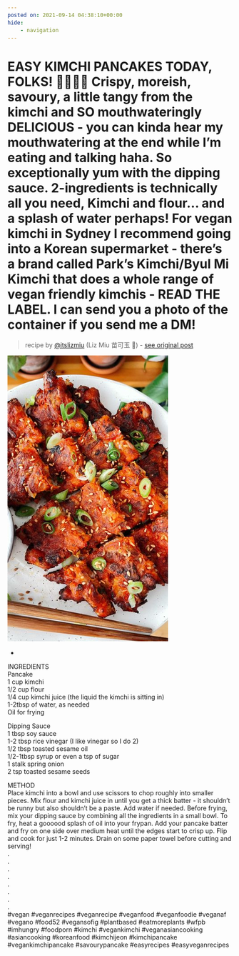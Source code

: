 ```yaml
---
posted on: 2021-09-14 04:38:10+00:00
hide:
    - navigation
---
```


# EASY KIMCHI PANCAKES TODAY, FOLKS! 👏🏼👏🏼 Crispy, moreish, savoury, a little tangy from the kimchi and SO mouthwateringly DELICIOUS - you can kinda hear my mouthwatering at the end while I’m eating and talking haha. So exceptionally yum with the dipping sauce.  2-ingredients is technically all you need, Kimchi and flour… and a splash of water perhaps! For vegan kimchi in Sydney I recommend going into a Korean supermarket - there’s a brand called Park’s Kimchi/Byul Mi Kimchi that does a whole range of vegan friendly kimchis - READ THE LABEL. I can send you a photo of the container if you send me a DM! 

> recipe by [@itslizmiu](https://www.instagram.com/itslizmiu/) 
(Liz Miu 苗可玉 🍐) - [see original post](https://instagram.com/p/CTyeE3zpuZS)

![](../img/itslizmiu_14-09-2021_0409.png)

-  
INGREDIENTS  
Pancake  
1 cup kimchi  
1/2 cup flour   
1/4 cup kimchi juice (the liquid the kimchi is sitting in)  
1-2tbsp of water, as needed  
Oil for frying  
  
Dipping Sauce  
1 tbsp soy sauce  
1-2 tbsp rice vinegar (I like vinegar so I do 2)  
1/2 tbsp toasted sesame oil  
1/2-1tbsp syrup or even a tsp of sugar   
1 stalk spring onion  
2 tsp toasted sesame seeds  
  
METHOD  
Place kimchi into a bowl and use scissors to chop roughly into smaller pieces. Mix flour and kimchi juice in until you get a thick batter - it shouldn’t be runny but also shouldn’t be a paste. Add water if needed. Before frying, mix your dipping sauce by combining all the ingredients in a small bowl. To fry, heat  a goooood splash of oil into your frypan. Add your pancake batter and fry on one side over medium heat until the edges start to crisp up. Flip and cook for just 1-2 minutes. Drain on some paper towel before cutting and serving!  
.  
.  
.  
.  
.  
.  
.  
.  
\#vegan \#veganrecipes \#veganrecipe \#veganfood \#veganfoodie \#veganaf \#vegano \#food52 \#vegansofig \#plantbased \#eatmoreplants \#wfpb \#imhungry \#foodporn \#kimchi \#vegankimchi \#veganasiancooking \#asiancooking \#koreanfood \#kimchijeon \#kimchipancake \#vegankimchipancake \#savourypancake \#easyrecipes \#easyveganrecipes   